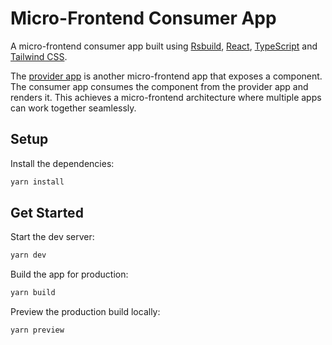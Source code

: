 # Micro-Frontend Consumer App

A micro-frontend consumer app built using [Rsbuild](https://rsbuild.dev/), [React](https://react.dev/), [TypeScript](https://www.typescriptlang.org/) and [Tailwind CSS](https://tailwindcss.com/).

The [provider app](https://github.com/dominicarrojado/mf-provider-app) is another micro-frontend app that exposes a component. The consumer app consumes the component from the provider app and renders it. This achieves a micro-frontend architecture where multiple apps can work together seamlessly.

## Setup

Install the dependencies:

```bash
yarn install
```

## Get Started

Start the dev server:

```bash
yarn dev
```

Build the app for production:

```bash
yarn build
```

Preview the production build locally:

```bash
yarn preview
```
